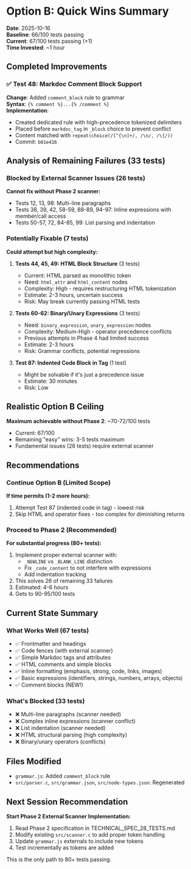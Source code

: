 # Option B: Quick Wins Summary

**Date**: 2025-10-16  
**Baseline**: 66/100 tests passing  
**Current**: 67/100 tests passing (+1)  
**Time Invested**: ~1 hour

## Completed Improvements

### ✅ Test 48: Markdoc Comment Block Support
**Change**: Added `comment_block` rule to grammar  
**Syntax**: `{% comment %}...{% /comment %}`  
**Implementation**:
- Created dedicated rule with high-precedence tokenized delimiters
- Placed before `markdoc_tag` in `_block` choice to prevent conflict
- Content matched with `repeat(choice(/[^{\n]+/, /\n/, /\{/))`
- Commit: `b81e416`

## Analysis of Remaining Failures (33 tests)

### Blocked by External Scanner Issues (26 tests)
**Cannot fix without Phase 2 scanner:**
- Tests 12, 13, 98: Multi-line paragraphs
- Tests 38, 39, 42, 58-59, 88-89, 94-97: Inline expressions with member/call access
- Tests 50-57, 72, 84-85, 99: List parsing and indentation

### Potentially Fixable (7 tests)
**Could attempt but high complexity:**

1. **Tests 44, 45, 49: HTML Block Structure** (3 tests)
   - Current: HTML parsed as monolithic token
   - Need: `html_attr` and `html_content` nodes
   - Complexity: High - requires restructuring HTML tokenization
   - Estimate: 2-3 hours, uncertain success
   - Risk: May break currently passing HTML tests

2. **Tests 60-62: Binary/Unary Expressions** (3 tests) 
   - Need: `binary_expression`, `unary_expression` nodes
   - Complexity: Medium-High - operator precedence conflicts
   - Previous attempts in Phase 4 had limited success
   - Estimate: 2-3 hours
   - Risk: Grammar conflicts, potential regressions

3. **Test 87: Indented Code Block in Tag** (1 test)
   - Might be solvable if it's just a precedence issue
   - Estimate: 30 minutes
   - Risk: Low

## Realistic Option B Ceiling

**Maximum achievable without Phase 2**: ~70-72/100 tests
- Current: 67/100
- Remaining "easy" wins: 3-5 tests maximum
- Fundamental issues (26 tests) require external scanner

## Recommendations

### Continue Option B (Limited Scope)
**If time permits (1-2 more hours):**
1. Attempt Test 87 (indented code in tag) - lowest risk
2. Skip HTML and operator fixes - too complex for diminishing returns

### Proceed to Phase 2 (Recommended)
**For substantial progress (80+ tests):**
1. Implement proper external scanner with:
   - `_NEWLINE` vs `_BLANK_LINE` distinction
   - Fix `_code_content` to not interfere with expressions
   - Add indentation tracking
2. This solves 26 of remaining 33 failures
3. Estimated: 4-6 hours
4. Gets to 90-95/100 tests

## Current State Summary

### What Works Well (67 tests)
- ✅ Frontmatter and headings
- ✅ Code fences (with external scanner)
- ✅ Simple Markdoc tags and attributes
- ✅ HTML comments and simple blocks
- ✅ Inline formatting (emphasis, strong, code, links, images)
- ✅ Basic expressions (identifiers, strings, numbers, arrays, objects)
- ✅ Comment blocks (NEW!)

### What's Blocked (33 tests)
- ❌ Multi-line paragraphs (scanner needed)
- ❌ Complex inline expressions (scanner conflict)
- ❌ List indentation (scanner needed)
- ❌ HTML structural parsing (high complexity)
- ❌ Binary/unary operators (conflicts)

## Files Modified
- `grammar.js`: Added `comment_block` rule
- `src/parser.c`, `src/grammar.json`, `src/node-types.json`: Regenerated

## Next Session Recommendation

**Start Phase 2 External Scanner Implementation:**
1. Read Phase 2 specification in TECHNICAL_SPEC_28_TESTS.md
2. Modify existing `src/scanner.c` to add proper token handling
3. Update `grammar.js` externals to include new tokens
4. Test incrementally as tokens are added

This is the only path to 80+ tests passing.
